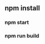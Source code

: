 ## npm install
### npm start
### npm run build

<!-- 

webpack-vanilla-js/
├── src/                    
│   ├── assets/             
│   │   ├── styles/         # SCSS/CSS
│   │   │   ├── main.scss   # Головний SCSS
│   │   ├── images/         # Зображення
│   ├── components/         # JS модулі
│   │   ├── button.js       
│   ├── utils/              # Допоміжні функції
│   │   ├── helpers.js      
│   ├── index.js            # Головний JS файл
│   ├── index.html          # Головна сторінка
├── dist/                   # Фінальна збірка (створюється Webpack)
├── webpack.config.js        # Конфігурація Webpack
├── package.json
├── .gitignore

-->